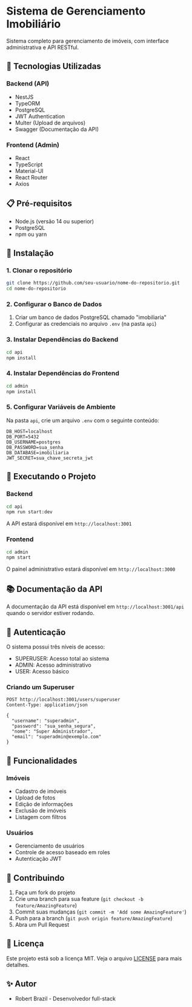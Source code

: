 # Sistema de Gerenciamento Imobiliário

Sistema completo para gerenciamento de imóveis, com interface administrativa e API RESTful.

## 🚀 Tecnologias Utilizadas

### Backend (API)
- NestJS
- TypeORM
- PostgreSQL
- JWT Authentication
- Multer (Upload de arquivos)
- Swagger (Documentação da API)

### Frontend (Admin)
- React
- TypeScript
- Material-UI
- React Router
- Axios

## 📋 Pré-requisitos

- Node.js (versão 14 ou superior)
- PostgreSQL
- npm ou yarn

## 🔧 Instalação

### 1. Clonar o repositório
```bash
git clone https://github.com/seu-usuario/nome-do-repositorio.git
cd nome-do-repositorio
```

### 2. Configurar o Banco de Dados
1. Criar um banco de dados PostgreSQL chamado "imobiliaria"
2. Configurar as credenciais no arquivo `.env` (na pasta `api`)

### 3. Instalar Dependências do Backend
```bash
cd api
npm install
```

### 4. Instalar Dependências do Frontend
```bash
cd admin
npm install
```

### 5. Configurar Variáveis de Ambiente
Na pasta `api`, crie um arquivo `.env` com o seguinte conteúdo:
```env
DB_HOST=localhost
DB_PORT=5432
DB_USERNAME=postgres
DB_PASSWORD=sua_senha
DB_DATABASE=imobiliaria
JWT_SECRET=sua_chave_secreta_jwt
```

## 🚀 Executando o Projeto

### Backend
```bash
cd api
npm run start:dev
```
A API estará disponível em `http://localhost:3001`

### Frontend
```bash
cd admin
npm start
```
O painel administrativo estará disponível em `http://localhost:3000`

## 📚 Documentação da API

A documentação da API está disponível em `http://localhost:3001/api` quando o servidor estiver rodando.

## 🔐 Autenticação

O sistema possui três níveis de acesso:
- SUPERUSER: Acesso total ao sistema
- ADMIN: Acesso administrativo
- USER: Acesso básico

### Criando um Superuser
```http
POST http://localhost:3001/users/superuser
Content-Type: application/json

{
  "username": "superadmin",
  "password": "sua_senha_segura",
  "nome": "Super Administrador",
  "email": "superadmin@exemplo.com"
}
```

## 📝 Funcionalidades

### Imóveis
- Cadastro de imóveis
- Upload de fotos
- Edição de informações
- Exclusão de imóveis
- Listagem com filtros

### Usuários
- Gerenciamento de usuários
- Controle de acesso baseado em roles
- Autenticação JWT

## 🤝 Contribuindo

1. Faça um fork do projeto
2. Crie uma branch para sua feature (`git checkout -b feature/AmazingFeature`)
3. Commit suas mudanças (`git commit -m 'Add some AmazingFeature'`)
4. Push para a branch (`git push origin feature/AmazingFeature`)
5. Abra um Pull Request

## 📄 Licença

Este projeto está sob a licença MIT. Veja o arquivo [LICENSE](LICENSE) para mais detalhes.

## ✨ Autor

- Robert Brazil - Desenvolvedor full-stack 
